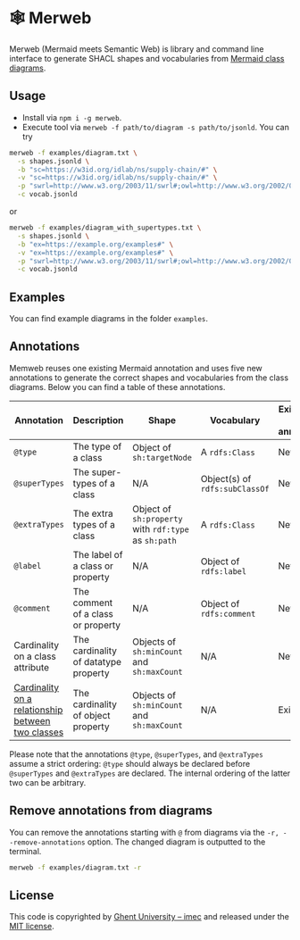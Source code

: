 # 🕸 Merweb

Merweb (Mermaid meets Semantic Web) is library and command line interface to 
generate SHACL shapes and vocabularies from [Mermaid class diagrams](https://mermaid-js.github.io/mermaid/#/classDiagram).

## Usage

- Install via `npm i -g merweb`.
- Execute tool via `merweb -f path/to/diagram -s path/to/jsonld`.
You can try
```bash
merweb -f examples/diagram.txt \
  -s shapes.jsonld \
  -b "sc=https://w3id.org/idlab/ns/supply-chain/#" \
  -v "sc=https://w3id.org/idlab/ns/supply-chain/#" \
  -p "swrl=http://www.w3.org/2003/11/swrl#;owl=http://www.w3.org/2002/07/owl#" \
  -c vocab.jsonld
```
or
```bash
merweb -f examples/diagram_with_supertypes.txt \
  -s shapes.jsonld \
  -b "ex=https://example.org/examples#" \
  -v "ex=https://example.org/examples#" \
  -p "swrl=http://www.w3.org/2003/11/swrl#;owl=http://www.w3.org/2002/07/owl#" \
  -c vocab.jsonld
```

## Examples

You can find example diagrams in the folder `examples`.

## Annotations

Memweb reuses one existing Mermaid annotation and 
uses five new annotations to generate the correct shapes and vocabularies 
from the class diagrams.
Below you can find a table of these annotations.

| Annotation | Description | Shape | Vocabulary | Existing or new annotation |
| ---------- | ----------- | ----- | ---------- | --------------- |
| `@type` | The type of a class | Object of `sh:targetNode` | A `rdfs:Class` | New |
| `@superTypes` | The super-types of a class | N/A | Object(s) of `rdfs:subClassOf` | New |
| `@extraTypes` | The extra types of a class | Object of `sh:property` with `rdf:type` as `sh:path` | A `rdfs:Class` | New |
| `@label` | The label of a class or property | N/A | Object of `rdfs:label` | New  |
| `@comment` | The comment of a class or property | N/A | Object of `rdfs:comment` | New |
| Cardinality on a class attribute| The cardinality of datatype property | Objects of `sh:minCount` and `sh:maxCount` | N/A | New |
| [Cardinality on a relationship between two classes](https://mermaid-js.github.io/mermaid/#/classDiagram?id=cardinality-multiplicity-on-relations) | The cardinality of object property | Objects of `sh:minCount` and `sh:maxCount` | N/A | Existing |

Please note that the annotations `@type`, `@superTypes`, and `@extraTypes` assume a strict ordering: 
`@type` should always be declared before `@superTypes` and `@extraTypes` are declared. The internal ordering of the latter two can be arbitrary.


## Remove annotations from diagrams

You can remove the annotations starting with `@` from diagrams via the `-r, --remove-annotations` option.
The changed diagram is outputted to the terminal.

```bash
merweb -f examples/diagram.txt -r
```

## License

This code is copyrighted by [Ghent University – imec](http://idlab.ugent.be/) and 
released under the [MIT license](http://opensource.org/licenses/MIT).